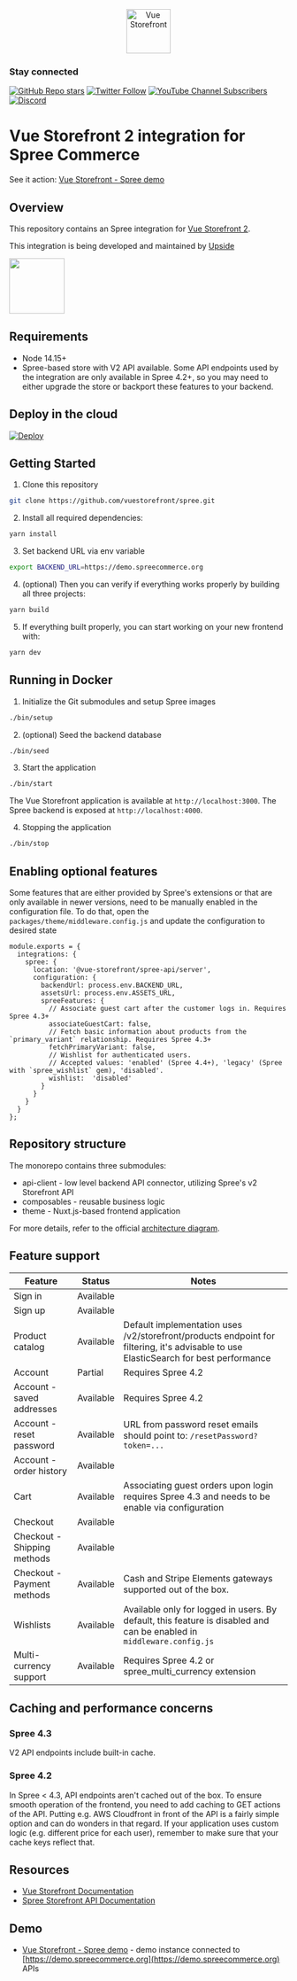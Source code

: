 <div align="center">
  <img src="https://user-images.githubusercontent.com/1626923/137092657-fb398d20-b592-4661-a1f9-4135db0b61d5.png" alt="Vue Storefront" height="80px" />
</div>

### Stay connected

[![GitHub Repo stars](https://img.shields.io/github/stars/vuestorefront/vue-storefront?style=social)](https://github.com/vuestorefront/vue-storefront)
[![Twitter Follow](https://img.shields.io/twitter/follow/vuestorefront?style=social)](https://twitter.com/vuestorefront)
[![YouTube Channel Subscribers](https://img.shields.io/youtube/channel/subscribers/UCkm1F3Cglty3CE1QwKQUhhg?style=social)](https://www.youtube.com/c/VueStorefront)
[![Discord](https://img.shields.io/discord/770285988244750366?label=join%20discord&logo=Discord&logoColor=white)](https://discord.vuestorefront.io)

# Vue Storefront 2 integration for Spree Commerce

See it action: [Vue Storefront - Spree demo](https://vuestorefront-spree.upsidelab.io)

## Overview

This repository contains an Spree integration for [Vue Storefront 2](https://github.com/vuestorefront/vue-storefront/).

This integration is being developed and maintained by [Upside](https://upsidelab.io)

<a href="https://upsidelab.io"><img src="https://user-images.githubusercontent.com/6420475/141106487-333774a5-04b2-46a4-8367-7cb11e46906e.png" height="100px" /></a>

## Requirements

- Node 14.15+
- Spree-based store with V2 API available. Some API endpoints used by the integration are only available in Spree 4.2+, so you may need to either upgrade the store or backport these features to your backend.

## Deploy in the cloud

[![Deploy](https://www.herokucdn.com/deploy/button.svg)](https://heroku.com/deploy)
## Getting Started

1. Clone this repository
```sh
git clone https://github.com/vuestorefront/spree.git
```

2. Install all required dependencies:

```sh
yarn install
```

3. Set backend URL via env variable
```sh
export BACKEND_URL=https://demo.spreecommerce.org
```

4. (optional) Then you can verify if everything works properly by building all three projects:

```sh
yarn build
```

5. If everything built properly, you can start working on your new frontend with:

```sh
yarn dev
```

## Running in Docker

1. Initialize the Git submodules and setup Spree images
```sh
./bin/setup
```

2. (optional) Seed the backend database
```sh
./bin/seed
```

3. Start the application
```sh
./bin/start
```

The Vue Storefront application is available at `http://localhost:3000`.
The Spree backend is exposed at `http://localhost:4000`.

4. Stopping the application
```sh
./bin/stop
```

## Enabling optional features

Some features that are either provided by Spree's extensions or that are only available in newer versions, need to be manually enabled in the configuration file. To do that, open the `packages/theme/middleware.config.js` and update the configuration to desired state

```
module.exports = {
  integrations: {
    spree: {
      location: '@vue-storefront/spree-api/server',
      configuration: {
        backendUrl: process.env.BACKEND_URL,
        assetsUrl: process.env.ASSETS_URL,
        spreeFeatures: {
          // Associate guest cart after the customer logs in. Requires Spree 4.3+
          associateGuestCart: false,
          // Fetch basic information about products from the `primary_variant` relationship. Requires Spree 4.3+
          fetchPrimaryVariant: false,
          // Wishlist for authenticated users.
          // Accepted values: 'enabled' (Spree 4.4+), 'legacy' (Spree with `spree_wishlist` gem), 'disabled'.
          wishlist:  'disabled'
        }
      }
    }
  }
};

```

## Repository structure

The monorepo contains three submodules:
- api-client - low level backend API connector, utilizing Spree's v2 Storefront API
- composables - reusable business logic
- theme - Nuxt.js-based frontend application

For more details, refer to the official [architecture diagram](https://docs.vuestorefront.io/v2/advanced/architecture.html).

## Feature support

| Feature | Status | Notes |
| --- | --- | --- |
| Sign in | Available | |
| Sign up | Available | |
| Product catalog | Available | Default implementation uses /v2/storefront/products endpoint for filtering, it's advisable to use ElasticSearch for best performance | Product details page | Available | |
| Account | Partial | Requires Spree 4.2 |
| Account - saved addresses | Available | Requires Spree 4.2 |
| Account - reset password | Available | URL from password reset emails should point to: `/resetPassword?token=...` |
| Account - order history | Available | |
| Cart | Available | Associating guest orders upon login requires Spree 4.3 and needs to be enable via configuration |
| Checkout | Available | |
| Checkout - Shipping methods | Available | |
| Checkout - Payment methods | Available | Cash and Stripe Elements gateways supported out of the box. |
| Wishlists | Available | Available only for logged in users. By default, this feature is disabled and can be enabled in `middleware.config.js` |
| Multi-currency support | Available | Requires Spree 4.2 or spree_multi_currency extension |

## Caching and performance concerns

### Spree 4.3

V2 API endpoints include built-in cache.

### Spree 4.2
In Spree < 4.3, API endpoints aren't cached out of the box. To ensure smooth operation of the frontend, you need to add caching to GET actions of the API. Putting e.g. AWS Cloudfront in front of the API is a fairly simple option and can do wonders in that regard. If your application uses custom logic (e.g. different price for each user), remember to make sure that your cache keys reflect that.

## Resources

- [Vue Storefront Documentation](https://docs.vuestorefront.io/v2/)
- [Spree Storefront API Documentation](https://api.spreecommerce.org/docs/api-v2/api/docs/v2/storefront/index.yaml)

## Demo

- [Vue Storefront - Spree demo](https://vuestorefront-spree.upsidelab.io) - demo instance connected to [https://demo.spreecommerce.org](https://demo.spreecommerce.org) APIs
